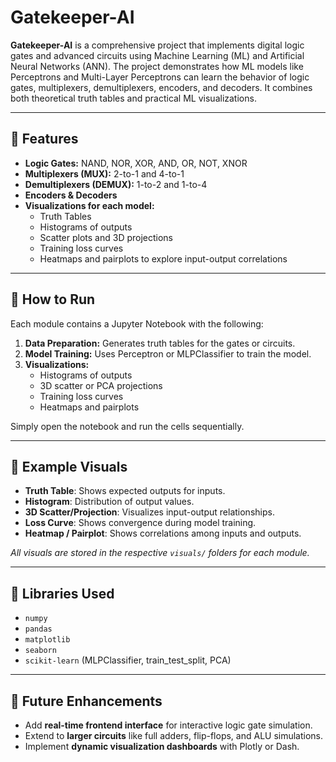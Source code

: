 # Gatekeeper-AI

**Gatekeeper-AI** is a comprehensive project that implements digital logic gates and advanced circuits using Machine Learning (ML) and Artificial Neural Networks (ANN). The project demonstrates how ML models like Perceptrons and Multi-Layer Perceptrons can learn the behavior of logic gates, multiplexers, demultiplexers, encoders, and decoders. It combines both theoretical truth tables and practical ML visualizations.  

---

## 🔹 Features

- **Logic Gates:** NAND, NOR, XOR, AND, OR, NOT, XNOR  
- **Multiplexers (MUX):** 2-to-1 and 4-to-1  
- **Demultiplexers (DEMUX):** 1-to-2 and 1-to-4  
- **Encoders & Decoders**  
- **Visualizations for each model:**  
  - Truth Tables  
  - Histograms of outputs  
  - Scatter plots and 3D projections  
  - Training loss curves  
  - Heatmaps and pairplots to explore input-output correlations  

---


## 🔹 How to Run

Each module contains a Jupyter Notebook with the following:

1. **Data Preparation:** Generates truth tables for the gates or circuits.  
2. **Model Training:** Uses Perceptron or MLPClassifier to train the model.  
3. **Visualizations:**  
   - Histograms of outputs  
   - 3D scatter or PCA projections  
   - Training loss curves  
   - Heatmaps and pairplots  

Simply open the notebook and run the cells sequentially.

---

## 🔹 Example Visuals

- **Truth Table**: Shows expected outputs for inputs.  
- **Histogram**: Distribution of output values.  
- **3D Scatter/Projection**: Visualizes input-output relationships.  
- **Loss Curve**: Shows convergence during model training.  
- **Heatmap / Pairplot**: Shows correlations among inputs and outputs.  

_All visuals are stored in the respective `visuals/` folders for each module._

---

## 🔹 Libraries Used

- `numpy`  
- `pandas`  
- `matplotlib`  
- `seaborn`  
- `scikit-learn` (MLPClassifier, train_test_split, PCA)  

---

## 🔹 Future Enhancements

- Add **real-time frontend interface** for interactive logic gate simulation.  
- Extend to **larger circuits** like full adders, flip-flops, and ALU simulations.  
- Implement **dynamic visualization dashboards** with Plotly or Dash.

